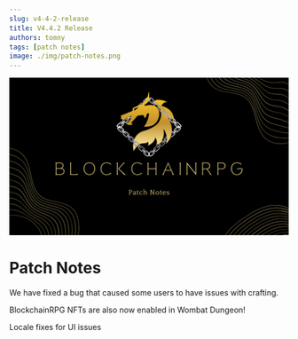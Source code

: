 ```yaml
---
slug: v4-4-2-release
title: V4.4.2 Release
authors: tomny
tags: [patch notes]
image: ./img/patch-notes.png
---
```


![Banner](./img/patch-notes.png)

# Patch Notes

We have fixed a bug that caused some users to have issues with crafting.

BlockchainRPG NFTs are also now enabled in Wombat Dungeon!

Locale fixes for UI issues
